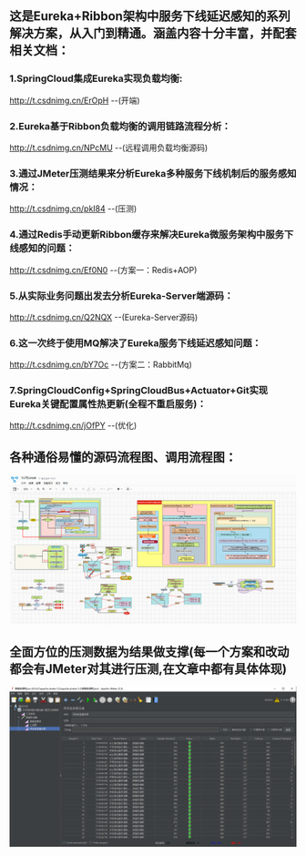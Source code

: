 ## 这是Eureka+Ribbon架构中服务下线延迟感知的系列解决方案，从入门到精通。涵盖内容十分丰富，并配套相关文档：
### 1.SpringCloud集成Eureka实现负载均衡:
http://t.csdnimg.cn/ErOpH --(开端)

### 2.Eureka基于Ribbon负载均衡的调用链路流程分析：
http://t.csdnimg.cn/NPcMU --(远程调用负载均衡源码)

### 3.通过JMeter压测结果来分析Eureka多种服务下线机制后的服务感知情况：
http://t.csdnimg.cn/pkI84 --(压测)

### 4.通过Redis手动更新Ribbon缓存来解决Eureka微服务架构中服务下线感知的问题：
http://t.csdnimg.cn/Ef0N0 --(方案一：Redis+AOP)

### 5.从实际业务问题出发去分析Eureka-Server端源码：
http://t.csdnimg.cn/Q2NQX --(Eureka-Server源码)

### 6.这一次终于使用MQ解决了Eureka服务下线延迟感知问题：
http://t.csdnimg.cn/bY7Oc --(方案二：RabbitMq)

### 7.SpringCloudConfig+SpringCloudBus+Actuator+Git实现Eureka关键配置属性热更新(全程不重启服务)：
http://t.csdnimg.cn/jOfPY --(优化)

## 各种通俗易懂的源码流程图、调用流程图：

![img.png](static/img.png)

## 全面方位的压测数据为结果做支撑(每一个方案和改动都会有JMeter对其进行压测,在文章中都有具体体现)

![img_1.png](static/img_1.png)

